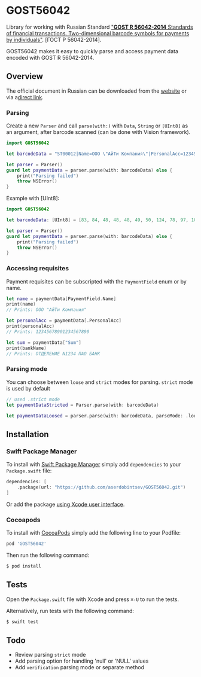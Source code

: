 # GOST56042

Library for working with Russian Standard ["**GOST R 56042-2014** Standards of financial transactions. Two-dimensional barcode symbols for payments by individuals"](https://www.rst.gov.ru/portal/eng/home/standards/catalogue?portal:componentId=eb003c94-f819-443a-903b-5755e9b3ff1b&portal:isSecure=false&portal:portletMode=view&navigationalstate=JBPNS_rO0ABXc5AAZhY3Rpb24AAAABABBjb25jcmV0ZURvY3VtZW50AAZkb2NfaWQAAAABAAQ2MzY3AAdfX0VPRl9f). [ГОСТ Р 56042-2014].

GOST56042 makes it easy to quickly parse and access payment data encoded with GOST R 56042-2014.

## Overview

The official document in Russian can be downloaded from the [website](https://roskazna.gov.ru/dokumenty/dokumenty/vzaimodeystvie-s-bankovskoy-sistemoy/1157315/) or via a[direct link](https://roskazna.gov.ru/upload/iblock/5fa/gost_r_56042_2014.pdf).

### Parsing
Create a new `Parser` and call `parse(with:)` with `Data`, `String` or `[UInt8]` as an argument, after barcode scanned (can be done with Vision framework).

```swift
import GOST56042

let barcodeData = "ST00012|Name=ООО \"АйТи Компания\"|PersonalAcc=12345678901234567890|BankName=ОТДЕЛЕНИЕ №1234 ПАО БАНК|BIC=012345678|CorrespAcc=30101810400000000601|"

let parser = Parser()
guard let paymentData = parser.parse(with: barcodeData) else {
    print("Parsing failed")
    throw NSError()
}
```

Example with [UInt8]:

```swift
import GOST56042

let barcodeData: [UInt8] = [83, 84, 48, 48, 48, 49, 50, 124, 78, 97, 109, 101, 61, 208, 158, 208, 158, 208, 158, 32, 34, 208, 144, 208, 185, 208, 162, 208, 184, 32, 208, 154, 208, 190, 208, 188, 208, 191, 208, 176, 208, 189, 208, 184, 209, 143, 34, 124, 80, 101, 114, 115, 111, 110, 97, 108, 65, 99, 99, 61, 49, 50, 51, 52, 53, 54, 55, 56, 57, 48, 49, 50, 51, 52, 53, 54, 55, 56, 57, 48, 124, 66, 97, 110, 107, 78, 97, 109, 101, 61, 208, 158, 208, 162, 208, 148, 208, 149, 208, 155, 208, 149, 208, 157, 208, 152, 208, 149, 32, 78, 49, 50, 51, 52, 32, 208, 159, 208, 144, 208, 158, 32, 208, 145, 208, 144, 208, 157, 208, 154, 124, 66, 73, 67, 61, 48, 49, 50, 51, 52, 53, 54, 55, 56, 124, 67, 111, 114, 114, 101, 115, 112, 65, 99, 99, 61, 51, 48, 49, 48, 49, 56, 49, 48, 52, 48, 48, 48, 48, 48, 48, 48, 48, 54, 48, 49, 124]

let parser = Parser()
guard let paymentData = parser.parse(with: barcodeData) else {
    print("Parsing failed")
    throw NSError()
}
```


### Accessing requisites

Payment requisites can be subscripted with the `PaymentField` enum or by name.

```swift
let name = paymentData[PaymentField.Name]
print(name)
// Prints: ООО "АйТи Компания"

let personalAcc = paymentData[.PersonalAcc]
print(personalAcc)
// Prints: 12345678901234567890

let sum = paymentData["Sum"]
print(bankName)
// Prints: ОТДЕЛЕНИЕ N1234 ПАО БАНК
```

### Parsing mode

You can choose between `loose` and `strict` modes for parsing. `strict` mode is used by default

```swift
// used .strict mode
let paymentDataStricted = Parser.parse(with: barcodeData)

let paymentDataLoosed = parser.parse(with: barcodeData, parseMode: .loose)
```

## Installation

### Swift Package Manager

To install with [Swift Package Manager](https://swift.org/package-manager/) simply add `dependencies` to your `Package.swift` file:

```swift
dependencies: [
    .package(url: "https://github.com/aserdobintsev/GOST56042.git")
]
```

Or add the package [using Xcode user interface](https://developer.apple.com/documentation/xcode/adding_package_dependencies_to_your_app).

### Cocoapods

To install with [CocoaPods](http://cocoapods.org) simply add the following line to your Podfile:

```ruby
pod 'GOST56042'
```

Then run the following command:

```bash
$ pod install
```

## Tests

Open the `Package.swift` file with Xcode and press `⌘-U` to run the tests.

Alternatively, run tests with the following command:

```bash
$ swift test
```

## Todo

* Review parsing `strict` mode
* Add parsing option for handling 'null' or 'NULL' values
* Add `verification` parsing mode or separate method
